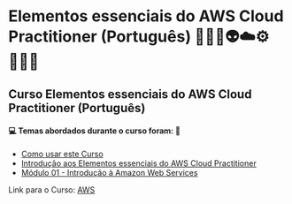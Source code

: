 # Elementos essenciais do AWS Cloud Practitioner (Português) 🤖🤯🎲👽☁️⚙️🧑🏻‍💻
## Curso Elementos essenciais do AWS Cloud Practitioner (Português)
#### 💻 Temas abordados durante o curso foram: 🚀
- [Como usar este Curso](https://github.com/romulovieira777/Elementos_Essenciais_do_AWS_Cloud_Practitioner_Portugues/tree/main/Como_Usar_Este_Curso)
- [Introdução aos Elementos essenciais do AWS Cloud Practitioner](https://github.com/romulovieira777/Elementos_Essenciais_do_AWS_Cloud_Practitioner_Portugues/tree/main/Introducao_aos_Elementos_Essenciais_do_AWS_Cloud_Practitioner)
- [Módulo 01 - Introdução à Amazon Web Services](https://github.com/romulovieira777/Elementos_Essenciais_do_AWS_Cloud_Practitioner_Portugues/tree/main/Modulo_01_Introducao_a_Amazon_Web_Services)

Link para o Curso: [AWS](https://explore.skillbuilder.aws/learn/course/external/view/elearning/8287/elementos-essenciais-do-aws-cloud-practitioner-portugues-aws-cloud-practitioner-essentials-portuguese-na)
